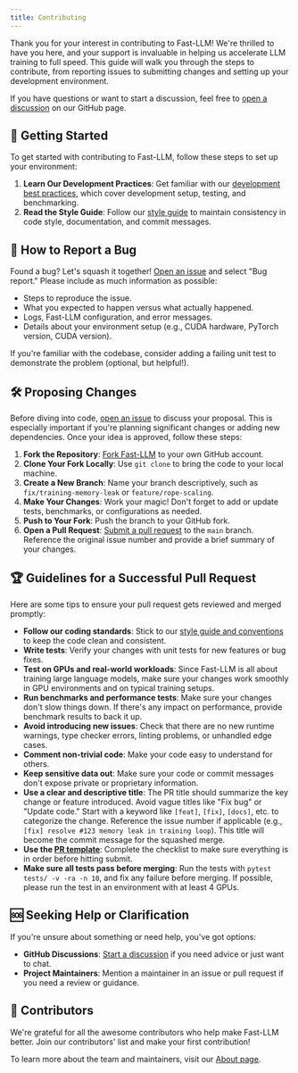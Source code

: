 ```yaml
---
title: Contributing
---
```


Thank you for your interest in contributing to Fast-LLM! We're thrilled to have you here, and your support is invaluable in helping us accelerate LLM training to full speed. This guide will walk you through the steps to contribute, from reporting issues to submitting changes and setting up your development environment.

If you have questions or want to start a discussion, feel free to [open a discussion](https://github.com/ServiceNow/Fast-LLM/discussions) on our GitHub page.

## 🚀 Getting Started

To get started with contributing to Fast-LLM, follow these steps to set up your environment:

1.  **Learn Our Development Practices**: Get familiar with our [development best practices](https://servicenow.github.io/Fast-LLM/developers/dev-practices), which cover development setup, testing, and benchmarking.
2.  **Read the Style Guide**: Follow our [style guide](https://servicenow.github.io/Fast-LLM/developers/style-guide) to maintain consistency in code style, documentation, and commit messages.

## 🐞 How to Report a Bug

Found a bug? Let's squash it together! [Open an issue](https://github.com/ServiceNow/Fast-LLM/issues/new/choose) and select "Bug report." Please include as much information as possible:

-   Steps to reproduce the issue.
-   What you expected to happen versus what actually happened.
-   Logs, Fast-LLM configuration, and error messages.
-   Details about your environment setup (e.g., CUDA hardware, PyTorch version, CUDA version).

If you're familiar with the codebase, consider adding a failing unit test to demonstrate the problem (optional, but helpful!).

## 🛠️ Proposing Changes

Before diving into code, [open an issue](https://github.com/ServiceNow/Fast-LLM/issues) to discuss your proposal. This is especially important if you're planning significant changes or adding new dependencies. Once your idea is approved, follow these steps:

1.  **Fork the Repository**: [Fork Fast-LLM](https://github.com/ServiceNow/Fast-LLM/fork) to your own GitHub account.
2.  **Clone Your Fork Locally**: Use `git clone` to bring the code to your local machine.
3.  **Create a New Branch**: Name your branch descriptively, such as `fix/training-memory-leak` or `feature/rope-scaling`.
4.  **Make Your Changes**: Work your magic! Don't forget to add or update tests, benchmarks, or configurations as needed.
5.  **Push to Your Fork**: Push the branch to your GitHub fork.
6.  **Open a Pull Request**: [Submit a pull request](https://github.com/ServiceNow/Fast-LLM/compare) to the `main` branch. Reference the original issue number and provide a brief summary of your changes.

## 🏆 Guidelines for a Successful Pull Request

Here are some tips to ensure your pull request gets reviewed and merged promptly:

-   **Follow our coding standards**: Stick to our [style guide and conventions](https://servicenow.github.io/Fast-LLM/developers/style-guide) to keep the code clean and consistent.
-   **Write tests**: Verify your changes with unit tests for new features or bug fixes.
-   **Test on GPUs and real-world workloads**: Since Fast-LLM is all about training large language models, make sure your changes work smoothly in GPU environments and on typical training setups.
-   **Run benchmarks and performance tests**: Make sure your changes don't slow things down. If there's any impact on performance, provide benchmark results to back it up.
-   **Avoid introducing new issues**: Check that there are no new runtime warnings, type checker errors, linting problems, or unhandled edge cases.
-   **Comment non-trivial code**: Make your code easy to understand for others.
-   **Keep sensitive data out**: Make sure your code or commit messages don't expose private or proprietary information.
-   **Use a clear and descriptive title**: The PR title should summarize the key change or feature introduced. Avoid vague titles like "Fix bug" or "Update code." Start with a keyword like `[feat]`, `[fix]`, `[docs]`, etc. to categorize the change. Reference the issue number if applicable (e.g., `[fix] resolve #123 memory leak in training loop`). This title will become the commit message for the squashed merge.
-   **Use the [PR template](https://github.com/ServiceNow/Fast-LLM/blob/main/.github/PULL_REQUEST_TEMPLATE.md)**: Complete the checklist to make sure everything is in order before hitting submit.
-   **Make sure all tests pass before merging**: Run the tests with `pytest tests/ -v -ra -n 10`, and fix any failure before merging. If possible, please run the test in an environment with at least 4 GPUs.

## 🆘 Seeking Help or Clarification

If you're unsure about something or need help, you've got options:

-   **GitHub Discussions**: [Start a discussion](https://github.com/ServiceNow/Fast-LLM/discussions) if you need advice or just want to chat.
-   **Project Maintainers**: Mention a maintainer in an issue or pull request if you need a review or guidance.

## 🌟 Contributors

We're grateful for all the awesome contributors who help make Fast-LLM better. Join our contributors' list and make your first contribution!

To learn more about the team and maintainers, visit our [About page](https://servicenow.github.io/Fast-LLM/about-us).
